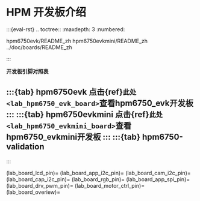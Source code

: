 # HPM 开发板介绍

:::{eval-rst}
.. toctree::
   :maxdepth: 3
   :numbered:

   hpm6750evk/README_zh
   hpm6750evkmini/README_zh
   ../doc/boards/README_zh

:::

**开发板引脚对照表**

:::{tab} hpm6750evk
点击{ref}`此处 <lab_hpm6750_evk_board>`查看hpm6750_evk开发板
:::
:::{tab} hpm6750evkmini
点击{ref}`此处 <lab_hpm6750_evkmini_board>`查看hpm6750_evkmini开发板
:::
:::{tab} hpm6750-validation
-
:::

(lab_board_lcd_pin)=
(lab_board_app_i2c_pin)=
(lab_board_cam_i2c_pin)=
(lab_board_cap_i2c_pin)=
(lab_board_rgb_pin)=
(lab_board_app_spi_pin)=
(lab_board_drv_pwm_pin)=
(lab_board_motor_ctrl_pin)=
(lab_board_overiew)=
